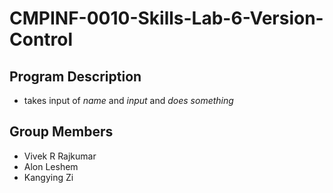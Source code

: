 # CMPINF-0010-Skills-Lab-6-Version-Control
## Program Description
- takes input of *name* and *input* and *does something*
## Group Members
- Vivek R Rajkumar
- Alon Leshem
- Kangying Zi 
